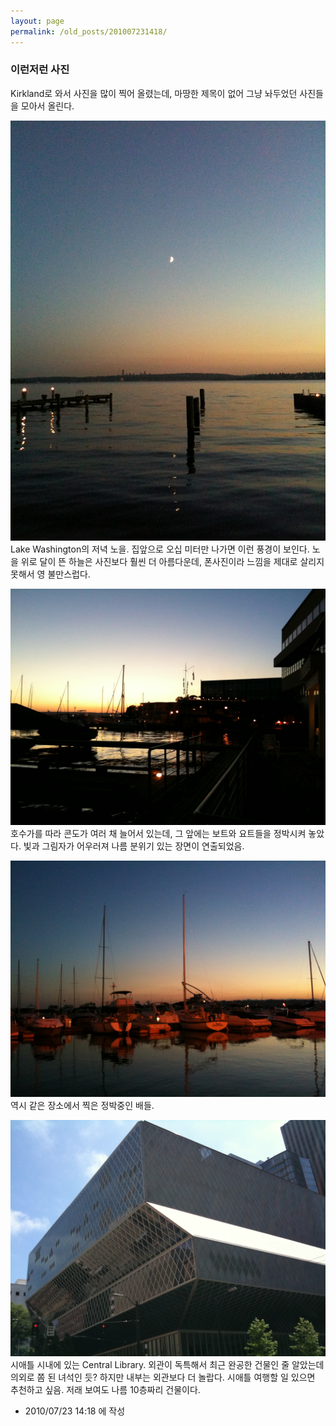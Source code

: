 ```yaml
---
layout: page
permalink: /old_posts/201007231418/
---
```


### 이런저런 사진

Kirkland로 와서 사진을 많이 찍어 올렸는데, 마땅한 제목이 없어 그냥 놔두었던 사진들을 모아서 올린다.

![c0003499_4c4923d19161e.jpg](201007231418/c0003499_4c4923d19161e.jpg)Lake Washington의 저녁 노을. 집앞으로 오십 미터만 나가면 이런 풍경이 보인다. 노을 위로 달이 뜬 하늘은 사진보다 훨씬 더 아름다운데, 폰사진이라 느낌을 제대로 살리지 못해서 영 불만스럽다.


![c0003499_4c492459ee4d8.jpg](201007231418/c0003499_4c492459ee4d8.jpg)호수가를 따라 콘도가 여러 채 늘어서 있는데, 그 앞에는 보트와 요트들을 정박시켜 놓았다. 빛과 그림자가 어우러져 나름 분위기 있는 장면이 연출되었음.


![c0003499_4c4924dc7d91a.jpg](201007231418/c0003499_4c4924dc7d91a.jpg)역시 같은 장소에서 찍은 정박중인 배들.


![c0003499_4c492577acd15.jpg](201007231418/c0003499_4c492577acd15.jpg)시애틀 시내에 있는 Central Library. 외관이 독특해서 최근 완공한 건물인 줄 알았는데 의외로 쫌 된 녀석인 듯? 하지만 내부는 외관보다 더 놀랍다. 시애틀 여행할 일 있으면 추천하고 싶음. 저래 보여도 나름 10층짜리 건물이다.




- 2010/07/23 14:18 에 작성